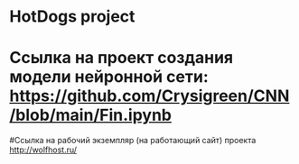 # HotDogs project
# Ссылка на проект создания модели нейронной сети: https://github.com/Crysigreen/CNN/blob/main/Fin.ipynb
#Ссылка на рабочий экземпляр (на работающий сайт) проекта http://wolfhost.ru/
